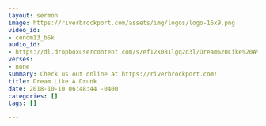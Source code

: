 ```yaml
---
layout: sermon
image: https://riverbrockport.com/assets/img/logos/logo-16x9.png
video_id:
- cenom13_bSk
audio_id:
- https://dl.dropboxusercontent.com/s/ef12k081lgq2d3l/Dream%20Like%20A%20Drunk.mp3?dl=0
verses:
- none
summary: Check us out online at https://riverbrockport.com!
title: Dream Like A Drunk
date: 2018-10-10 06:48:44 -0400
categories: []
tags: []

---
```

